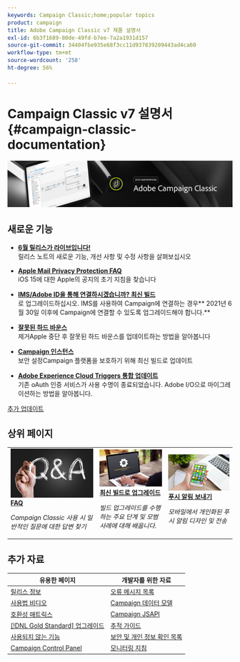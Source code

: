 ```yaml
---
keywords: Campaign Classic;home;popular topics
product: campaign
title: Adobe Campaign Classic v7 제품 설명서
exl-id: 6b3f1689-80de-49fd-b7ee-7a2a1931d157
source-git-commit: 34404fbe935e68f3cc11d937839209443ad4ca60
workflow-type: tm+mt
source-wordcount: '258'
ht-degree: 56%

---
```


# Campaign Classic v7 설명서 {#campaign-classic-documentation}

![](platform/using/assets/do-not-localize/banner_acc_doc.jpg)

## 새로운 기능

* **[6월 릴리스가 라이브입니다!](rn/using/latest-release.md)**<br/> 릴리스 노트의 새로운 기능, 개선 사항 및 수정 사항을 살펴보십시오

* **[Apple Mail Privacy Protection FAQ](https://experienceleague.adobe.com/docs/deliverability-learn/deliverability-best-practice-guide/technotes/using/apple-mail-privacy-faq.html)**<br/> iOS 15에 대한 Apple의 공지의 초기 지침을 찾습니다

* **[IMS/Adobe ID을 통해 연결하시겠습니까? 최신 빌드](technotes/using/ims-updates.md)**<br/>로 업그레이드하십시오. IMS를 사용하여 Campaign에 연결하는 경우** 2021년 6월 30일 이후에 Campaign에 연결할 수 있도록 업그레이드해야 합니다.**

* **[잘못된 하드 바운스 ](delivery/using/update-bounce-qualification.md)**<br/> 제거Apple 중단 후 잘못된 하드 바운스를 업데이트하는 방법을 알아봅니다

* **[Campaign 인스턴스 ](technotes/using/acc-config-updates.md)**<br/> 보안 설정Campaign 플랫폼을 보호하기 위해 최신 빌드로 업데이트

* **[Adobe Experience Cloud Triggers 통합 업데이트](integrations/using/configuring-adobe-io.md)**<br/> 기존 oAuth 인증 서비스가 사용 수명이 종료되었습니다. Adobe I/O으로 마이그레이션하는 방법을 알아봅니다.

[추가 업데이트](/help/rn/using/documentation-updates.md)

## 상위 페이지

<table style="table-layout:fixed">
<tr>
  <td>
    <a href="platform/using/common-questions.md">
      <img alt="FAQ" src="platform/using/assets/FAQ.png"/>
    </a>
    <div>
      <a href="platform/using/common-questions.md">
    <strong>FAQ</strong>
    </a>
    </div>
    <p>
    <em>Campaign Classic 사용 시 일반적인 질문에 대한 답변 찾기</em>
    <p>
  </td>
   <td>
    <a href="production/using/build-upgrade.md">
      <img alt="빌드 업그레이드" src="platform/using/assets/upgrade.png" />
    </a>
    <div>
      <a href="production/using/build-upgrade.md">
    <strong>최신 빌드로 업그레이드</strong>
    </a>
    </div>
    <p>
    <em>빌드 업그레이드를 수행하는 주요 단계 및 모범 사례에 대해 배웁니다.</em>
    <p>
  </td>
  <td>
    <a href="delivery/using/create-notifications-ios.md">
       <img alt="푸시 알림" src="platform/using/assets/push.png" />
    </a>
    <div>
       <a href="delivery/using/create-notifications-ios.md">
    <strong>푸시 알림 보내기</strong>
    </a>
    </div>
    <p>
    <em>모바일에서 개인화된 푸시 알림 디자인 및 전송</em>
    <p>
  </td>
</tr>
</table>

## 추가 자료

| 유용한 페이지 | 개발자를 위한 자료 |
|---|---|
| [릴리스 정보](/help/rn/using/latest-release.md) | [오류 메시지 목록](https://experienceleague.adobe.com/developer/campaign-errors/error_codes.html?lang=ko) |
| [사용법 비디오](https://experienceleague.adobe.com/docs/campaign-classic-learn/tutorials/overview.html?lang=ko) | [Campaign 데이터 모델](configuration/using/about-data-model.md) |
| [호환성 매트릭스](rn/using/compatibility-matrix.md) | [Campaign JSAPI](https://docs.adobe.com/content/help/en/campaign-classic/technicalresources/api/p-1.html) |
| [[!DNL Gold Standard] 업그레이드](rn/using/gs-overview.md) | [추적 가이드](https://helpx.adobe.com/kr/campaign/kb/acc-tracking.html) |
| [사용되지 않는 기능](rn/using/deprecated-features.md) | [보안 및 개인 정보 확인 목록](https://helpx.adobe.com/kr/campaign/kb/acc-security.html) |
| [Campaign Control Panel](https://experienceleague.adobe.com/docs/control-panel/using/control-panel-home.html?lang=ko) | [모니터링 지침](production/using/monitoring-guidelines.md) |
